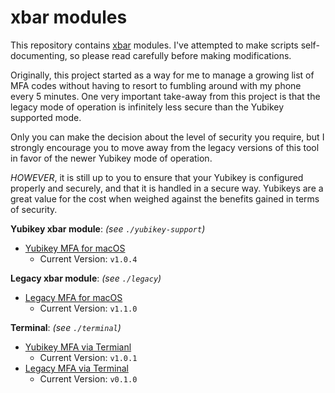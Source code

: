 # xbar modules

This repository contains [xbar](https://github.com/matryer/xbar) modules. I've attempted to make scripts self-documenting, so please read carefully before making modifications. 

Originally, this project started as a way for me to manage a growing list of MFA codes without having to resort to fumbling around with my phone every 5 minutes. One very important take-away from this project is that the legacy mode of operation is infinitely less secure than the Yubikey supported mode. 

Only you can make the decision about the level of security you require, but I strongly encourage you to move away from the legacy versions of this tool in favor of the newer Yubikey mode of operation. 

_HOWEVER_, it is still up to you to ensure that your Yubikey is configured properly and securely, and that it is handled in a secure way. Yubikeys are a great value for the cost when weighed against the benefits gained in terms of security.

**Yubikey xbar module**: _(see `./yubikey-support`)_
* [Yubikey MFA for macOS](./yubikey-support/README.md)
    * Current Version: `v1.0.4`

**Legacy xbar module**: _(see `./legacy`)_
* [Legacy MFA for macOS](./legacy/README.md)
    * Current Version: `v1.1.0`

**Terminal**: _(see `./terminal`)_
* [Yubikey MFA via Termianl](./terminal-yubikey/README.md)
    * Current Version: `v1.0.1`
* [Legacy MFA via Terminal](./terminal-legacy/README.md)
    * Current Version: `v0.1.0`

